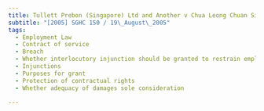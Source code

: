 ```yaml
---
title: Tullett Prebon (Singapore) Ltd and Another v Chua Leong Chuan Simon and Others and 
subtitle: "[2005] SGHC 150 / 19\_August\_2005"
tags:
  - Employment Law
  - Contract of service
  - Breach
  - Whether interlocutory injunction should be granted to restrain employee from working for another employer
  - Injunctions
  - Purposes for grant
  - Protection of contractual rights
  - Whether adequacy of damages sole consideration

---
```


